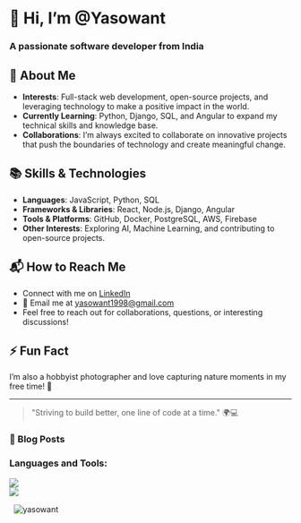 <h1 align="left">👋 Hi, I’m @Yasowant</h1>
<h3 align="left">A passionate software developer from India</h3>



## 🚀 About Me

- **Interests**: Full-stack web development, open-source projects, and leveraging technology to make a positive impact in the world.
- **Currently Learning**: Python, Django, SQL, and Angular to expand my technical skills and knowledge base.
- **Collaborations**: I’m always excited to collaborate on innovative projects that push the boundaries of technology and create meaningful change.

## 📚 Skills & Technologies

- **Languages**: JavaScript, Python, SQL
- **Frameworks & Libraries**: React, Node.js, Django, Angular
- **Tools & Platforms**: GitHub, Docker, PostgreSQL, AWS, Firebase
- **Other Interests**: Exploring AI, Machine Learning, and contributing to open-source projects.

## 📬 How to Reach Me

- Connect with me on [LinkedIn](https://www.linkedin.com/in/yasowant-nayak-154968269/)
- 📧 Email me at [yasowant1998@gmail.com](mailto:yasowant1998@gmail.com)
- Feel free to reach out for collaborations, questions, or interesting discussions!

## ⚡ Fun Fact

I’m also a hobbyist photographer and love capturing nature moments in my free time! 📸

---

> "Striving to build better, one line of code at a time." 🌍💻

### 📝 Blog Posts
<!-- BLOG-POST-LIST:START -->
<!-- BLOG-POST-LIST:END -->


### Languages and Tools:
<p>
  <img src="https://skillicons.dev/icons?i=ts,js,html,css,react,nextjs" /><br>
  <img src="https://skillicons.dev/icons?i=nodejs,express,mongodb,git,vscode,github,bash" />
</p>



<p>&nbsp;
  <img align="center" src="https://github-readme-stats.vercel.app/api?username=yasowant&show_icons=true&locale=en" alt="yasowant" />
</p>



